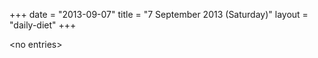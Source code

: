 +++
date = "2013-09-07"
title = "7 September 2013 (Saturday)"
layout = "daily-diet"
+++


\<no entries\>

